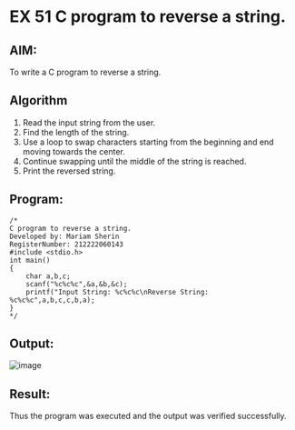 # EX 51 C program to reverse a string.
## AIM:
To write a C program to reverse a string.

## Algorithm
1. Read the input string from the user.
2. Find the length of the string.
3. Use a loop to swap characters starting from the beginning and end moving towards the center.
4. Continue swapping until the middle of the string is reached.
5. Print the reversed string.
  

## Program:
```
/*
C program to reverse a string.
Developed by: Mariam Sherin
RegisterNumber: 212222060143
#include <stdio.h>
int main()
{
    char a,b,c;
    scanf("%c%c%c",&a,&b,&c);
    printf("Input String: %c%c%c\nReverse String: %c%c%c",a,b,c,c,b,a);
}
*/
```

## Output:

![image](https://github.com/user-attachments/assets/5c1bb377-cb84-460c-9224-76b023f655fa)


## Result:
Thus the program was executed and the output was verified successfully.
